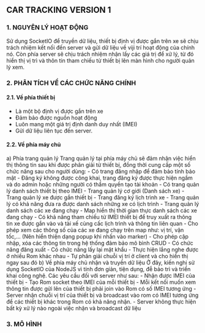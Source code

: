 ## CAR TRACKING VERSION 1

### 1. NGUYÊN LÝ HOẠT ĐỘNG
  Sử dụng SocketIO để truyền dữ liệu, thiết bị định vị được gắn trên xe sẽ chịu trách nhiệm kết nối đến server và gửi dữ liệu về viji trí hoạt động của chính nó.
  Còn phía server sẽ chịu trách nhiệm nhận lấy các giá trị để xử lý, từ đó hiển thị vị trì và thôn tin tham chiếu từ thiết bị lên màn hình cho người quản lý xem.
### 2. PHÂN TÍCH VỀ CÁC CHỨC NĂNG CHÍNH
#### 2.1. Về phía thiết bị
  - Là một bộ định vị được gắn trên xe
  - Đảm bảo được nguồn hoạt động
  - Luôn mang một giá trị định danh duy nhất (IMEI)
  - Gửi dữ liệu liên tục đến server.
  
#### 2.2. Về phía máy chủ
  a) Phía trang quản lý
    Trang quản lý tại phía máy chủ sẽ đảm nhận việc hiển thị thông tin sau khi được phân giải từ thiết bị, đồng thời cung cấp một số chức năng sau cho người dùng:
    - Có trang đăng nhập để đảm bảo tính bảo mật
    - Đăng ký không được công khai, trang đăng ký được thực hiện ngầm và do admin hoặc những người có thẩm quyền tạo tài khoản
    - Có trang quản lý danh sách thiết bị theo IMEI
    - Trang quản lý cơ giới (Danh sách xe)
    - Trang quản lý xe được gắn thiết bị
    - Trang đăng ký lịch trình xe
    - Trang quản lý có khả năng đưa ra được danh sách những xe có lịch trình
    - Trang quản lý danh sách các xe đang chạy
    - Map hiển thị thời gian thực danh sách các xe đang chạy
    - Có khả năng tham chiếu từ IMEI thiết bị để truy xuất ra thông tin xe được gắn vào và tài xế cùng cấc lịch trình và thông tin liên quan
    - Cho phép xem các thông số của các xe đang chạy trên map như: vị trí, vận tốc,... (Nên hiển thiện dạng popup khi nhấn vào marker)
    - Cho phép cập nhập, xóa các thông tin trong hệ thống đảm bảo mô bình CRUD
    - Có chức năng đăng xuất
    - Có chức năng lấy lại mật khẩu
    - Thực hiện lắng nghe được ở nhiều Rom khác nhau
    - Tự phân giải chuỗi vị trí ở client và cho hiển thị ngay sau đó
  b) Về phía máy chủ nhận và truyền dữ liệu
    Ở đây, kiến nghị sử dụng SocketIO của NodeJS vì tính đơn giản, tiện dụng, đễ bảo trì và triển khai công nghệ. Các yêu cầu đối với server như sau:
    - Nhận được IMEI của thiết bị
    - Tạo Rom socket theo IMEI của mỗi thiết bị
    - Mỗi kết nối muốn xem thông tin được gửi lên của thiết bị phải join vào Rom có số IMEI tương ứng
    - Server nhận chuỗi vị trí của thiết bị và broadcast vào rom có IMEI tương ứng để các thiết bị khác trong Rom có khả năng nhận.
    - Server không thực hiện bất kỳ xử lý nào ngoài việc nhận và broadcast dữ liệu
 
 ### 3. MÔ HÌNH
